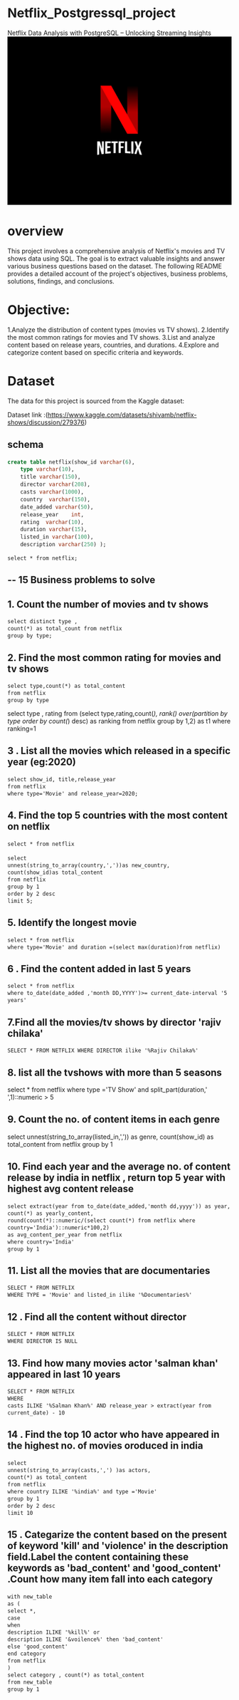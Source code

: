 # Netflix_Postgressql_project
Netflix Data Analysis with PostgreSQL – Unlocking Streaming Insights 
![netflix_logo](https://raw.githubusercontent.com/krutika123-ak/Netflix_Postgressql_project/refs/heads/main/netflix%20logo.webp)
# overview
This project involves a comprehensive analysis of Netflix's movies and TV shows data using SQL. The goal is to extract valuable insights and answer various business questions based on the dataset. The following README provides a detailed account of the project's objectives, business problems, solutions, findings, and conclusions.


# Objective:
1.Analyze the distribution of content types (movies vs TV shows).
2.Identify the most common ratings for movies and TV shows.
3.List and analyze content based on release years, countries, and durations.
4.Explore and categorize content based on specific criteria and keywords.

# Dataset
The data for this project is sourced from the Kaggle dataset:

Dataset link :(https://www.kaggle.com/datasets/shivamb/netflix-shows/discussion/279376)

## schema
```sql
create table netflix(show_id varchar(6),
	type varchar(10),
	title varchar(150),
	director varchar(208),
	casts varchar(1000),
	country	 varchar(150),
    date_added varchar(50),
	release_year	int,
    rating	varchar(10),
    duration varchar(15),
	listed_in varchar(100),
	description varchar(250) );
```

	select * from netflix;


	

## -- 15 Business problems to solve 
	
## 1. Count the number of movies and tv shows 
	select distinct type ,
	count(*) as total_count from netflix
	group by type;

## 2. Find the most common rating for movies and tv shows 

	select type,count(*) as total_content
	from netflix 
	group by type

select type , rating from
	(select type,rating,count(*),
	rank() over(partition by type order by count(*) desc) as ranking
	from netflix
	group by 1,2) as t1
	where ranking=1

## 3 . List all the movies which released in a specific year (eg:2020)

	select show_id, title,release_year
	from netflix 
	where type='Movie' and release_year=2020;

## 4. Find the top 5 countries with the most content on netflix
	select * from netflix

	select 
	unnest(string_to_array(country,','))as new_country,
	count(show_id)as total_content
	from netflix
	group by 1
	order by 2 desc
	limit 5;

## 5. Identify the longest movie 

	select * from netflix 
	where type='Movie' and duration =(select max(duration)from netflix)

## 6 . Find the content added in last 5 years
	select * from netflix 
	where to_date(date_added ,'month DD,YYYY')>= current_date-interval '5 years'

## 7.Find all the movies/tv shows by director 'rajiv chilaka' 

	SELECT * FROM NETFLIX WHERE DIRECTOR ilike '%Rajiv Chilaka%'

## 8. list all the tvshows with more than 5 seasons
select * from netflix where type ='TV Show' and  split_part(duration,' ',1)::numeric > 5 


## 9. Count the no. of content items in each genre
select unnest(string_to_array(listed_in,',')) as genre,
count(show_id) as total_content
from netflix group by 1

##  10. Find each year and the average no. of content release by india in netflix , return top 5 year with highest avg content release
	select extract(year from to_date(date_added,'month dd,yyyy')) as year,
	count(*) as yearly_content,
	round(count(*)::numeric/(select count(*) from netflix where country='India')::numeric*100,2)
	as avg_content_per_year from netflix
	where country='India'
	group by 1

## 11.  List all the movies that are documentaries 

	SELECT * FROM NETFLIX 
	WHERE TYPE = 'Movie' and listed_in ilike '%Documentaries%'

## 12 . Find all the content without director

	SELECT * FROM NETFLIX 
	WHERE DIRECTOR IS NULL

## 13. Find how many movies actor 'salman khan' appeared in last 10 years 

	SELECT * FROM NETFLIX
	WHERE
	casts ILIKE '%Salman Khan%' AND release_year > extract(year from current_date) - 10 

## 14 . Find the top 10 actor who have appeared in the highest no. of movies oroduced in india
	select 
	unnest(string_to_array(casts,',') )as actors,
	count(*) as total_content
	from netflix 
	where country ILIKE '%india%' and type ='Movie'
	group by 1
	order by 2 desc
	limit 10

## 15 . Categarize the content based on the present of keyword 'kill' and 'violence' in the description field.Label the content containing these keywords as 'bad_content' and 'good_content' .Count how many item fall into each category

	with new_table 
	as (
	select *,
	case 
	when 
	description ILIKE '%kill%' or 
	description ILIKE '&voilence%' then 'bad_content'
	else 'good_content'
	end category 
	from netflix
	)
	select category , count(*) as total_content
	from new_table
	group by 1
